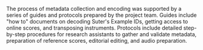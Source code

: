 
The process of metadata collection and encoding was supported by a series of guides and protocols prepared by the project team. Guides include "how to" documents on decoding Suter's Example IDs, getting access to online scores, and transposing instruments. Protocols include detailed step-by-step procedures for research assistants to gather and validate metadata, preparation of reference scores, editorial editing, and audio preparation.

